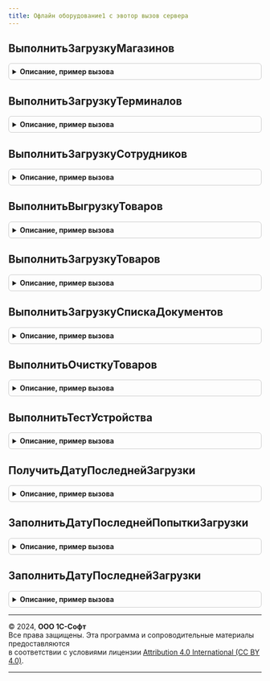 ```yaml
---
title: Офлайн оборудование1 с эвотор вызов сервера
---
```



## ВыполнитьЗагрузкуМагазинов
<details style="margin: 1em 0; padding: 0.5em; border: 1px solid #ccc; border-radius: 6px;">

<summary style="font-weight: bold; cursor: pointer;">Описание, пример вызова</summary>

```bsl

// Возвращает массив с информацией о всех магазинах пользователя.
//
// Параметры:
//  Настройки - Структура - техническая информация об устройстве, поля:
//    Токен - Строка - токен интеграции Эвотор из личного кабинета.
//  СписокМагазинов - Массив - возвращаемый массив магазинов пользователя Эвотор.
//  ЕстьОшибки - Булево - флаг ошибки при обработке;
//  СообщениеОбОшибке - Строка - строка сообщения об ошибке;
//  ВестиЛог - Булево - флаг ведения записей в журнале регистрации;
//
Процедура ВыполнитьЗагрузкуМагазинов(Настройки, СписокМагазинов, ЕстьОшибки, СообщениеОбОшибке, ВестиЛог = Истина) Экспорт
```

Пример вызова
```bsl
ОфлайнОборудование1СЭвоторВызовСервера.ВыполнитьЗагрузкуМагазинов(Настройки, СписокМагазинов, ЕстьОшибки, СообщениеОбОшибке, ВестиЛог);
```
</details>

## ВыполнитьЗагрузкуТерминалов
<details style="margin: 1em 0; padding: 0.5em; border: 1px solid #ccc; border-radius: 6px;">

<summary style="font-weight: bold; cursor: pointer;">Описание, пример вызова</summary>

```bsl

// Возвращает массив с информацией о всех терминалах пользователя.
//
// Параметры:
//  Настройки - Структура - техническая информация об устройстве, поля:
//    Токен - Строка - токен интеграции Эвотор из личного кабинета.
//  СписокТерминалов - Массив - возвращаемый массив магазинов пользователя Эвотор.
//  ЕстьОшибки - Булево - флаг ошибки при обработке;
//  СообщениеОбОшибке - Строка - строка сообщения об ошибке;
//  ВестиЛог - Булево - флаг ведения записей в журнале регистрации.
//
Процедура ВыполнитьЗагрузкуТерминалов(Настройки, СписокТерминалов, ЕстьОшибки, СообщениеОбОшибке, ВестиЛог = Истина) Экспорт
```

Пример вызова
```bsl
ОфлайнОборудование1СЭвоторВызовСервера.ВыполнитьЗагрузкуТерминалов(Настройки, СписокТерминалов, ЕстьОшибки, СообщениеОбОшибке, ВестиЛог);
```
</details>

## ВыполнитьЗагрузкуСотрудников
<details style="margin: 1em 0; padding: 0.5em; border: 1px solid #ccc; border-radius: 6px;">

<summary style="font-weight: bold; cursor: pointer;">Описание, пример вызова</summary>

```bsl

// Возвращает массив с информацией о всех сотрудниках пользователя. Под сотрудниками понимаются пользователи смарт-терминалов, например, кассиры.
//
// Параметры:
//  Настройки - Структура - техническая информация об устройстве, поля:
//    Токен - Строка - токен интеграции Эвотор из личного кабинета.
//  СписокСотрудников - Массив - возвращаемый массив магазинов пользователя Эвотор.
//  ЕстьОшибки - Булево - флаг ошибки при обработке;
//  СообщениеОбОшибке - Строка - строка сообщения об ошибке;
//  ВестиЛог - Булево - флаг ведения записей в журнале регистрации.
//
Процедура ВыполнитьЗагрузкуСотрудников(Настройки, СписокСотрудников, ЕстьОшибки, СообщениеОбОшибке, ВестиЛог = Истина) Экспорт
```

Пример вызова
```bsl
ОфлайнОборудование1СЭвоторВызовСервера.ВыполнитьЗагрузкуСотрудников(Настройки, СписокСотрудников, ЕстьОшибки, СообщениеОбОшибке, ВестиЛог);
```
</details>

## ВыполнитьВыгрузкуТоваров
<details style="margin: 1em 0; padding: 0.5em; border: 1px solid #ccc; border-radius: 6px;">

<summary style="font-weight: bold; cursor: pointer;">Описание, пример вызова</summary>

```bsl

// Загружает информацию об одном или нескольких товарах в определенный магазин ({storeUuid}) пользователя платформы.
// При обновлении товара необходимо передавать полный набор полей описания товара. Облако удаляет старые и записывает новые поля.
//
// Параметры:
//  Настройки - Структура - техническая информация об устройстве, поля:
//    Токен - Строка - токен интеграции Эвотор из личного кабинета,
//    МагазинЗначение - Строка - УИД магазина из облака Эвотор для передачи товаров.
//  Товары - Массив - список товаров для отправки в магазин Эвотор;
//  ЕстьОшибки - Булево - флаг ошибки при обработке;
//  СообщениеОбОшибке - Строка - строка сообщения об ошибке;
//  ВестиЛог - Булево - флаг ведения записей в журнале регистрации;
//
Процедура ВыполнитьВыгрузкуТоваров(Настройки, Товары, ЕстьОшибки, СообщениеОбОшибке, ВестиЛог = Истина) Экспорт
```

Пример вызова
```bsl
ОфлайнОборудование1СЭвоторВызовСервера.ВыполнитьВыгрузкуТоваров(Настройки, Товары, ЕстьОшибки, СообщениеОбОшибке, ВестиЛог);
```
</details>

## ВыполнитьЗагрузкуТоваров
<details style="margin: 1em 0; padding: 0.5em; border: 1px solid #ccc; border-radius: 6px;">

<summary style="font-weight: bold; cursor: pointer;">Описание, пример вызова</summary>

```bsl

// Возвращает информацию обо всех товарах в определенном магазине ({storeUuid}) пользователя платформы.
//
// Параметры:
//  Настройки - Структура - техническая информация об устройстве, поля:
//    Токен - Строка - токен интеграции Эвотор из личного кабинета,
//    МагазинЗначение - Строка - УИД магазина из облака Эвотор для передачи товаров.
//  Товары - Массив - возвращаемый массив товаров из указанного магазина пользователя Эвотор.
//  ЕстьОшибки - Булево - флаг ошибки при обработке;
//  СообщениеОбОшибке - Строка - строка сообщения об ошибке;
//  ВестиЛог - Булево - флаг ведения записей в журнале регистрации;
//
Процедура ВыполнитьЗагрузкуТоваров(Настройки, Товары, ЕстьОшибки, СообщениеОбОшибке, ВестиЛог = Истина) Экспорт
```

Пример вызова
```bsl
ОфлайнОборудование1СЭвоторВызовСервера.ВыполнитьЗагрузкуТоваров(Настройки, Товары, ЕстьОшибки, СообщениеОбОшибке, ВестиЛог);
```
</details>

## ВыполнитьЗагрузкуСпискаДокументов
<details style="margin: 1em 0; padding: 0.5em; border: 1px solid #ccc; border-radius: 6px;">

<summary style="font-weight: bold; cursor: pointer;">Описание, пример вызова</summary>

```bsl

// Возвращает таблицу значений документов.
//
// Параметры:
//  Настройки - Структура - техническая информация об устройстве, поля:
//    Токен - Строка - токен интеграции Эвотор из личного кабинета,
//    МагазинЗначение - Строка - УИД магазина из облака Эвотор для загрузки документов,
//    ТерминалЗначение - Строка - УИД терминала из облака Эвотор для загрузки документов (необязательно),
//    ПериодНачалоВыгрузки - ДатаВремя - Желаемая дата начала загрузки документов из Облака Эвотор (необязательно),
//    ПериодОкончаниеВыгрузки - ДатаВремя - Желаемая дата окончания загрузки документов из Облака Эвотор (необязательно),
//    ТипыДокументов - Строка - Типы выгружаемых документов в формате облака Эвотор (необязательно).
//  КассовыеДокументы - ТаблицаЗначений - возвращаемая таблица кассовых документов.
//  ЕстьОшибки - Булево - флаг ошибки при обработке;
//  СообщениеОбОшибке - Строка - строка сообщения об ошибке;
//  ВестиЛог - Булево - флаг ведения записей в журнале регистрации;
//
Процедура ВыполнитьЗагрузкуСпискаДокументов(Настройки, КассовыеДокументы, ЕстьОшибки, СообщениеОбОшибке, ВестиЛог = Истина) Экспорт
```

Пример вызова
```bsl
ОфлайнОборудование1СЭвоторВызовСервера.ВыполнитьЗагрузкуСпискаДокументов(Настройки, КассовыеДокументы, ЕстьОшибки, СообщениеОбОшибке, ВестиЛог);
```
</details>

## ВыполнитьОчисткуТоваров
<details style="margin: 1em 0; padding: 0.5em; border: 1px solid #ccc; border-radius: 6px;">

<summary style="font-weight: bold; cursor: pointer;">Описание, пример вызова</summary>

```bsl

// HTTP-запрос с пустым массивом удалит все товары в магазине. Чтобы удалить определенный товар, в теле HTTP-запроса требуется указать его UUID.
//
// Параметры:
//  Настройки - Структура - техническая информация об устройстве, поля:
//    Токен - Строка - токен интеграции Эвотор из личного кабинета,
//    МагазинЗначение - Строка - УИД магазина из облака Эвотор для удаления товаров.
//  Товары - Массив - список товаров для удаления в магазине Эвотор;
//  ЕстьОшибки - Булево - флаг ошибки при обработке;
//  СообщениеОбОшибке - Строка - строка сообщения об ошибке;
//  ВестиЛог - Булево - флаг ведения записей в журнале регистрации;
//
Процедура ВыполнитьОчисткуТоваров(Настройки, Товары, ЕстьОшибки, СообщениеОбОшибке, ВестиЛог = Истина) Экспорт
```

Пример вызова
```bsl
ОфлайнОборудование1СЭвоторВызовСервера.ВыполнитьОчисткуТоваров(Настройки, Товары, ЕстьОшибки, СообщениеОбОшибке, ВестиЛог);
```
</details>

## ВыполнитьТестУстройства
<details style="margin: 1em 0; padding: 0.5em; border: 1px solid #ccc; border-radius: 6px;">

<summary style="font-weight: bold; cursor: pointer;">Описание, пример вызова</summary>

```bsl

// Выполняет технический тест устройства.
//
// Параметры:
//  Настройки - Структура - техническая информация об устройстве, поля:
//    Токен - Строка - токен интеграции Эвотор из личного кабинета.
//  Результат - Булево - результат тестирования устройства.
//  ЕстьОшибки - Булево - флаг ошибки при обработке;
//  СообщениеОбОшибке - Строка - строка сообщения об ошибке;
//  ВестиЛог - Булево - флаг ведения записей в журнале регистрации.
//
Процедура ВыполнитьТестУстройства(Настройки, Результат, ЕстьОшибки, СообщениеОбОшибке, ВестиЛог = Истина) Экспорт
```

Пример вызова
```bsl
ОфлайнОборудование1СЭвоторВызовСервера.ВыполнитьТестУстройства(Настройки, Результат, ЕстьОшибки, СообщениеОбОшибке, ВестиЛог);
```
</details>

## ПолучитьДатуПоследнейЗагрузки
<details style="margin: 1em 0; padding: 0.5em; border: 1px solid #ccc; border-radius: 6px;">

<summary style="font-weight: bold; cursor: pointer;">Описание, пример вызова</summary>

```bsl

// Заполняет структуру Параметры датой последней загрузки
//
// Параметры:
//  Параметры - Структура - Параметры устройства.
//
Процедура ПолучитьДатуПоследнейЗагрузки(Параметры) Экспорт
```

Пример вызова
```bsl
ОфлайнОборудование1СЭвоторВызовСервера.ПолучитьДатуПоследнейЗагрузки(Параметры) 
```
</details>

## ЗаполнитьДатуПоследнейПопыткиЗагрузки
<details style="margin: 1em 0; padding: 0.5em; border: 1px solid #ccc; border-radius: 6px;">

<summary style="font-weight: bold; cursor: pointer;">Описание, пример вызова</summary>

```bsl

// Заполнить дату последней попытки загрузки.
//
// Параметры:
//  Параметры - Структура - Параметры
//  ДатаОкончанияВыгрузки - Дата - Дата окончания выгрузки
//
// Возвращаемое значение:
//  Булево - Заполнить дату последней попытки загрузки
Функция ЗаполнитьДатуПоследнейПопыткиЗагрузки(Параметры, ДатаОкончанияВыгрузки) Экспорт
```

Пример вызова
```bsl
Результат = ОфлайнОборудование1СЭвоторВызовСервера.ЗаполнитьДатуПоследнейПопыткиЗагрузки(Параметры, ДатаОкончанияВыгрузки) 
```
</details>

## ЗаполнитьДатуПоследнейЗагрузки
<details style="margin: 1em 0; padding: 0.5em; border: 1px solid #ccc; border-radius: 6px;">

<summary style="font-weight: bold; cursor: pointer;">Описание, пример вызова</summary>

```bsl

// Заполнить дату последней загрузки.
//
// Параметры:
//  Параметры - Структура - Параметры
//  ВыходныеПараметры - Структура -Выходные параметры
//
// Возвращаемое значение:
//  Булево - Заполнить дату последней загрузки
Функция ЗаполнитьДатуПоследнейЗагрузки(Параметры, ВыходныеПараметры) Экспорт
```

Пример вызова
```bsl
Результат = ОфлайнОборудование1СЭвоторВызовСервера.ЗаполнитьДатуПоследнейЗагрузки(Параметры, ВыходныеПараметры) 
```
</details>

---

© 2024, **ООО 1С-Софт**  
Все права защищены. Эта программа и сопроводительные материалы предоставляются  
в соответствии с условиями лицензии [Attribution 4.0 International (CC BY 4.0)](https://creativecommons.org/licenses/by/4.0/legalcode).

---
